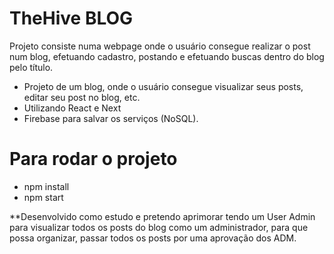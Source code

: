# TheHive BLOG
Projeto consiste numa webpage onde o usuário consegue realizar o post num blog, efetuando cadastro, postando e efetuando buscas dentro do blog pelo título.

- Projeto de um blog, onde o usuário consegue visualizar seus posts, editar seu post no blog, etc.
- Utilizando React e Next
- Firebase para salvar os serviços (NoSQL).

# Para rodar o projeto
- npm install
- npm start

**Desenvolvido como estudo e pretendo aprimorar tendo um User Admin para visualizar todos os posts do blog como um administrador, para que possa organizar, passar todos os posts por uma aprovação dos ADM.
